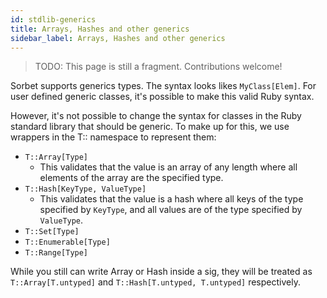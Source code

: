 ```yaml
---
id: stdlib-generics
title: Arrays, Hashes and other generics
sidebar_label: Arrays, Hashes and other generics
---
```


> TODO: This page is still a fragment. Contributions welcome!

Sorbet supports generics types. The syntax looks likes `MyClass[Elem]`. For user
defined generic classes, it's possible to make this valid Ruby syntax.

However, it's not possible to change the syntax for classes in the Ruby standard
library that should be generic. To make up for this, we use wrappers in the T::
namespace to represent them:

- `T::Array[Type]`
  - This validates that the value is an array of any length where all elements
    of the array are the specified type.
- `T::Hash[KeyType, ValueType]`
  - This validates that the value is a hash where all keys of the type specified
    by `KeyType`, and all values are of the type specified by `ValueType`.
- `T::Set[Type]`
- `T::Enumerable[Type]`
- `T::Range[Type]`

While you still can write Array or Hash inside a sig, they will be treated as
`T::Array[T.untyped]` and `T::Hash[T.untyped, T.untyped]` respectively.
